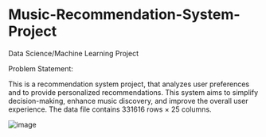 # Music-Recommendation-System-Project

Data Science/Machine Learning Project

Problem Statement:

This is a recommendation system project, that analyzes user preferences and to provide personalized recommendations. This system aims to simplify decision-making, enhance music discovery, and improve the overall user experience.
The data file contains 331616 rows × 25 columns.

![image](https://github.com/saikrishnabudi/Music-Recommendation-System-Project/assets/146107086/8fe9e2f3-5a4c-44b6-a3d8-a0f5d6b33df6)

